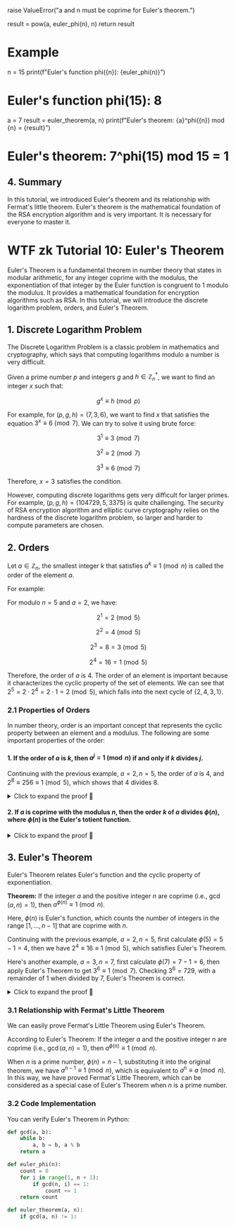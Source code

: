 raise ValueError("a and n must be coprime for Euler's theorem.")
    
result = pow(a, euler_phi(n), n)
return result

# Example
n = 15
print(f"Euler's function phi({n}): {euler_phi(n)}")
# Euler's function phi(15): 8

a = 7
result = euler_theorem(a, n)
print(f"Euler's theorem: {a}^phi({n}) mod {n} = {result}")
# Euler's theorem: 7^phi(15) mod 15 = 1

## 4. Summary

In this tutorial, we introduced Euler's theorem and its relationship with Fermat's little theorem. Euler's theorem is the mathematical foundation of the RSA encryption algorithm and is very important. It is necessary for everyone to master it.
# WTF zk Tutorial 10: Euler's Theorem

Euler's Theorem is a fundamental theorem in number theory that states in modular arithmetic, for any integer coprime with the modulus, the exponentiation of that integer by the Euler function is congruent to 1 modulo the modulus. It provides a mathematical foundation for encryption algorithms such as RSA. In this tutorial, we will introduce the discrete logarithm problem, orders, and Euler's Theorem.

## 1. Discrete Logarithm Problem

The Discrete Logarithm Problem is a classic problem in mathematics and cryptography, which says that computing logarithms modulo a number is very difficult.

Given a prime number $p$ and integers $g$ and $h \in \mathbb{Z}_n^*$, we want to find an integer $x$ such that:

$$
g^x \equiv h \pmod{p}
$$

For example, for $(p, g, h) = (7, 3, 6)$, we want to find $x$ that satisfies the equation $3^x \equiv 6 \pmod{7}$. We can try to solve it using brute force:

$$
3^1 \equiv 3 \pmod{7}
$$

$$
3^2 \equiv 2 \pmod{7}
$$

$$
3^3 \equiv 6 \pmod{7}
$$

Therefore, $x = 3$ satisfies the condition.

However, computing discrete logarithms gets very difficult for larger primes. For example, $(p, g, h) = (104729, 5, 3375)$ is quite challenging. The security of RSA encryption algorithm and elliptic curve cryptography relies on the hardness of the discrete logarithm problem, so larger and harder to compute parameters are chosen.

## 2. Orders

Let $a \in \mathbb{Z}_n$, the smallest integer $k$ that satisfies $a^k \equiv 1 \pmod{n}$ is called the order of the element $a$.

For example:

For modulo $n = 5$ and $a = 2$, we have:

$$
2^1 = 2 \pmod{5}
$$

$$
2^2 = 4 \pmod{5}
$$

$$
2^3 = 8 = 3 \pmod{5}
$$

$$
2^4 = 16 = 1 \pmod{5}
$$

Therefore, the order of $a$ is $4$. The order of an element is important because it characterizes the cyclic property of the set of elements. We can see that $2^5 = 2 \cdot 2^4 = 2 \cdot 1 = 2 \pmod{5}$, which falls into the next cycle of $\{2, 4, 3, 1\}$.

### 2.1 Properties of Orders

In number theory, order is an important concept that represents the cyclic property between an element and a modulus. The following are some important properties of the order:

#### 1. If the order of $a$ is $k$, then $a^j \equiv 1 \pmod{n}$ if and only if $k$ divides $j$.

Continuing with the previous example, $a = 2, n = 5$, the order of $a$ is $4$, and $2^8 \equiv 256 \equiv 1 \pmod{5}$, which shows that $4$ divides $8$.

<details><summary>Click to expand the proof 👀</summary>

First, let's express $j$ in terms of $k$. According to the Euclidean division theorem, we have

$$
j = qk + r
$$

where $0 \le r < k$. Substitute it back into the original equation:

$$
a^j = a^{qk+r} = a^{qk}a^r = (a^{k})^qa^r \equiv 1 \pmod{n}
$$

Since $a^k \equiv 1 \pmod{n}$, we can simplify $(a^{k})^q\equiv 1 \pmod{n}$, and the above equation becomes:

$$
a^r \equiv 1 \pmod{n}
$$

According to the definition of order, $k$ is the smallest integer that satisfies $a^k \equiv 1 \pmod{n}$, and since $0 \le r < k$, it follows that $r = 0$. Therefore, we have:

$$
j = qk
$$

Thus, $k$ divides $j$, and the proof is complete.
</details>

#### 2. If $a$ is coprime with the modulus $n$, then the order $k$ of $a$ divides $\phi(n)$, where $\phi(n)$ is the Euler's totient function.

<details><summary>Click to expand the proof 👀</summary>

This property involves Euler's Theorem, which we will introduce in the next section.

According to Euler's Theorem, we have $a^{\phi(n)} \equiv 1 \pmod{n}$. According to the first property: If the order of $a$ is $k$, then $a^j \equiv 1 \pmod{n}$ if and only if $k$ divides $j$. Therefore, $k$ divides $\phi(n)$.  Proof complete.
</details>

## 3. Euler's Theorem

Euler's Theorem relates Euler's function and the cyclic property of exponentiation.

**Theorem:** If the integer $a$ and the positive integer $n$ are coprime (i.e., $\gcd(a,n)=1$), then $a^{\phi(n)} \equiv 1 \pmod{n}$.

Here, $\phi(n)$ is Euler's function, which counts the number of integers in the range $[1, ..., n-1]$ that are coprime with $n$.

Continuing with the previous example, $a = 2, n = 5$, first calculate $\phi(5) = 5-1 = 4$, then we have $2^4 \equiv 16 \equiv 1 \pmod{5}$, which satisfies Euler's Theorem.

Here's another example, $a = 3, n = 7$, first calculate $\phi(7)=7-1=6$, then apply Euler's Theorem to get $3^6 \equiv 1 \pmod{7}$. Checking $3^6 = 729$, with a remainder of $1$ when divided by $7$, Euler's Theorem is correct.

<details><summary>Click to expand the proof 👀</summary>

Consider the set $S = Z_n^* = \{1 \le x \le n | \gcd(x,n) = 1\}$. We know that $S$ has $\phi(n)$ elements, and we can represent them as $\{x_1, x_2, ..., x_{\phi(n)}\}$.

Now consider another set $S'$, whose elements are obtained by multiplying the elements in $S$ by $a$. It can be represented as:

$S' = aS = \{ax_1, ax_2, ..., ax_{\phi(n)}\}$

**Lemma 1:** $\gcd(ax_i,n) = 1$.

Proof: Since $\gcd(a, n) = 1$ and $\gcd(x_i,n) = 1$, it follows that $\gcd(ax_i,n) = 1$.

**Lemma 2:** No two elements in $S'$ are congruent modulo $n$.

Proof: Assume that there exist two elements in $S'$, $ax_i$ and $ax_j$, that are congruent modulo $n$, i.e., $ax_i \equiv ax_j \pmod{n}$. This implies $a(x_i - x_j) \equiv 0 \pmod{n}$, which means $n$ divides $a(x_i - x_j)$, i.e., $n|a(x_i- x_j)$. Since $\gcd(a, n) = 1$, it follows that $n|(x_i- x_j)$, i.e., $x_i- x_j = kn$. Since $1 \le x_i, x_j \le n$, we have $x_i - x_j = 0$, which means $x_i = x_j$, i.e., $i=j$. Therefore, $x_i$ is congruent to $x_j$ if and only if $i=j$. Proof complete.

According to Lemma 1 and Lemma 2, we know that $S'$ consists of $\phi(n)$ elements that are coprime with $n$, and they are pairwise incongruent. In other words, $S' = Z_n^*$, which contains the same elements as $S$ (but the order may be different).

Next, we multiply all elements in both $S$ and $S'$, and they should be congruent, i.e.,

$$(ax_1)(ax_2)...(ax_{\phi(n)}) \equiv x_1x_2...x_{\phi(n)} \pmod{n}$$

Taking out all the $a$'s, there are $\phi(n)$ of them, we have:

$$a^{\phi(n)} x_1x_2...x_{\phi(n)}  \equiv x_1x_2...x_{\phi(n)} \pmod{n}$$

Let $X = x_1x_2...x_{\phi(n)}$, with $\gcd(X,n) = 1$. The equation can be simplified to:

$$a^{\phi(n)} X  \equiv X \pmod{n}$$

Since $X^{-1}$ exists, we can multiply both sides by $X^{-1}$ and simplify, we obtain:

$$a^{\phi(n)}  \equiv 1 \pmod{n}$$

Proof complete!
</details>

### 3.1 Relationship with Fermat's Little Theorem

We can easily prove Fermat's Little Theorem using Euler's Theorem.

According to Euler's Theorem: If the integer $a$ and the positive integer $n$ are coprime (i.e., $\gcd(a,n)=1$), then $a^{\phi(n)} \equiv 1 \pmod{n}$.

When $n$ is a prime number, $\phi(n)=n-1$, substituting it into the original theorem, we have $a^{n-1} \equiv 1 \pmod{n}$, which is equivalent to $a^{n} \equiv a \pmod{n}$. In this way, we have proved Fermat's Little Theorem, which can be considered as a special case of Euler's Theorem when $n$ is a prime number.

### 3.2 Code Implementation

You can verify Euler's Theorem in Python:

```python
def gcd(a, b):
    while b:
        a, b = b, a % b
    return a

def euler_phi(n):
    count = 0
    for i in range(1, n + 1):
        if gcd(n, i) == 1:
            count += 1
    return count

def euler_theorem(a, n):
    if gcd(a, n) != 1:
```
